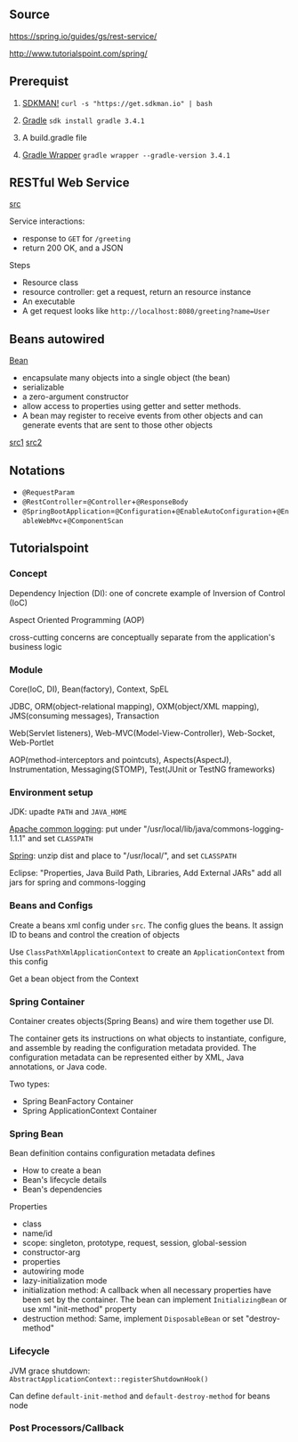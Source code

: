 ## Source
https://spring.io/guides/gs/rest-service/

http://www.tutorialspoint.com/spring/

## Prerequist
1. [SDKMAN!](http://sdkman.io/install.html)
`curl -s "https://get.sdkman.io" | bash`

2. [Gradle](https://gradle.org/install)
`sdk install gradle 3.4.1`

3. A build.gradle file

4. [Gradle Wrapper](https://spring.io/guides/gs/gradle/)
`gradle wrapper --gradle-version 3.4.1`

## RESTful Web Service
[src](https://spring.io/guides/gs/rest-service/)

Service interactions:
- response to `GET` for `/greeting`
- return 200 OK, and a JSON

Steps
- Resource class
- resource controller: get a request, return an resource instance
- An executable
- A get request looks like `http://localhost:8080/greeting?name=User`

## Beans autowired
[Bean](https://en.wikipedia.org/wiki/JavaBeans)
- encapsulate many objects into a single object (the bean)
- serializable
- a zero-argument constructor
- allow access to properties using getter and setter methods.
- A bean may register to receive events from other objects and can generate events that are sent to those other objects

[src1](http://www.mkyong.com/spring/spring-auto-wiring-beans-in-xml/)
[src2](https://www.mkyong.com/spring/spring-auto-wiring-beans-with-autowired-annotation/)

## Notations
- `@RequestParam`
- `@RestController`=`@Controller`+`@ResponseBody`
- `@SpringBootApplication`=`@Configuration`+`@EnableAutoConfiguration`+`@EnableWebMvc`+`@ComponentScan`

## Tutorialspoint

### Concept
Dependency Injection (DI): one of concrete example of Inversion of Control (IoC)

Aspect Oriented Programming (AOP)

cross-cutting concerns are conceptually separate from the application's business logic

### Module
Core(IoC, DI), Bean(factory), Context, SpEL

JDBC, ORM(object-relational mapping), OXM(object/XML mapping), JMS(consuming messages), Transaction

Web(Servlet listeners), Web-MVC(Model-View-Controller), Web-Socket, Web-Portlet

AOP(method-interceptors and pointcuts), Aspects(AspectJ), Instrumentation, Messaging(STOMP), Test(JUnit or TestNG frameworks)

### Environment setup
JDK: upadte `PATH` and `JAVA_HOME`

[Apache common logging](https://commons.apache.org/proper/commons-logging/download_logging.cgi): put under "/usr/local/lib/java/commons-logging-1.1.1" and set `CLASSPATH`

[Spring](https://repo.spring.io/release/org/springframework/spring/): unzip dist and place to "/usr/local/", and set `CLASSPATH`

Eclipse: "Properties, Java Build Path, Libraries, Add External JARs" add all jars for spring and commons-logging

### Beans and Configs
Create a beans xml config under `src`. The config glues the beans. It assign ID to beans and control the creation of objects

Use `ClassPathXmlApplicationContext` to create an `ApplicationContext` from this config

Get a bean object from the Context


### Spring Container
Container creates objects(Spring Beans) and wire them together use DI.

The container gets its instructions on what objects to instantiate, configure, and assemble by reading the configuration metadata provided. The configuration metadata can be represented either by XML, Java annotations, or Java code.

Two types:
- Spring BeanFactory Container
- Spring ApplicationContext Container

### Spring Bean
Bean definition contains configuration metadata defines
- How to create a bean
- Bean's lifecycle details
- Bean's dependencies

Properties
- class
- name/id
- scope: singleton, prototype, request, session, global-session
- constructor-arg
- properties
- autowiring mode
- lazy-initialization mode
- initialization method: A callback when all necessary properties have been set by the container. The bean can implement `InitializingBean` or use xml "init-method" property
- destruction method: Same, implement `DisposableBean` or set "destroy-method"


### Lifecycle
JVM grace shutdown: `AbstractApplicationContext::registerShutdownHook()`

Can define `default-init-method` and `default-destroy-method` for beans node

### Post Processors/Callback


